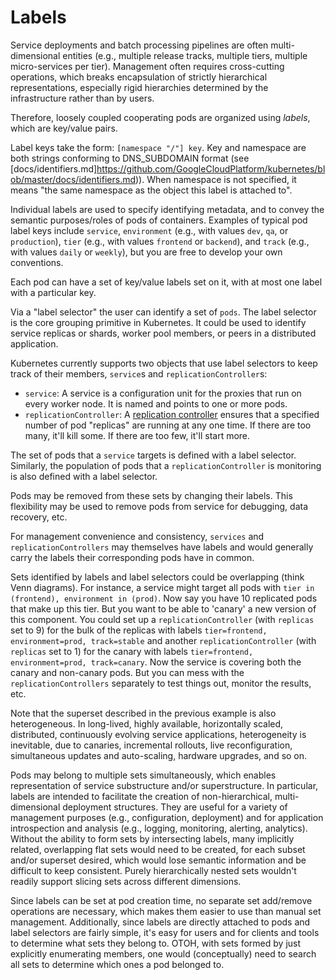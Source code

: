 # Labels

Service deployments and batch processing pipelines are often multi-dimensional entities (e.g., multiple release tracks, multiple tiers, multiple micro-services per tier). Management often requires cross-cutting operations, which breaks encapsulation of strictly hierarchical representations, especially rigid hierarchies determined by the infrastructure rather than by users. 

Therefore, loosely coupled cooperating pods are organized using _labels_, which are key/value pairs.

Label keys take the form: `[namespace "/"] key`.  Key and namespace are both strings conforming to DNS_SUBDOMAIN format (see [docs/identifiers.md]https://github.com/GoogleCloudPlatform/kubernetes/blob/master/docs/identifiers.md)).  When namespace is not specified, it means "the same namespace as the object this label is attached to".

Individual labels are used to specify identifying metadata, and to convey the semantic purposes/roles of pods of containers. Examples of typical pod label keys include `service`, `environment` (e.g., with values `dev`, `qa`, or `production`), `tier` (e.g., with values `frontend` or `backend`), and `track` (e.g., with values `daily` or `weekly`), but you are free to develop your own conventions.

Each pod can have a set of key/value labels set on it, with at most one label with a particular key. 

Via a "label selector" the user can identify a set of `pods`. The label selector is the core grouping primitive in Kubernetes. It could be used to identify service replicas or shards, worker pool members, or peers in a distributed application.

Kubernetes currently supports two objects that use label selectors to keep track of their members, `service`s and `replicationController`s:
- `service`: A service is a configuration unit for the proxies that run on every worker node.  It is named and points to one or more pods.
- `replicationController`: A [replication controller](replication-controller.md) ensures that a specified number of pod "replicas" are running at any one time.  If there are too many, it'll kill some.  If there are too few, it'll start more.

The set of pods that a `service` targets is defined with a label selector. Similarly, the population of pods that a `replicationController` is monitoring is also defined with a label selector. 

Pods may be removed from these sets by changing their labels. This flexibility may be used to remove pods from service for debugging, data recovery, etc.

For management convenience and consistency, `services` and `replicationControllers` may themselves have labels and would generally carry the labels their corresponding pods have in common.

Sets identified by labels and label selectors could be overlapping (think Venn diagrams). For instance, a service might target all pods with `tier in (frontend), environment in (prod)`.  Now say you have 10 replicated pods that make up this tier.  But you want to be able to 'canary' a new version of this component.  You could set up a `replicationController` (with `replicas` set to 9) for the bulk of the replicas with labels `tier=frontend, environment=prod, track=stable` and another `replicationController` (with `replicas` set to 1) for the canary with labels `tier=frontend, environment=prod, track=canary`.  Now the service is covering both the canary and non-canary pods.  But you can mess with the `replicationControllers` separately to test things out, monitor the results, etc. 

Note that the superset described in the previous example is also heterogeneous. In long-lived, highly available, horizontally scaled, distributed, continuously evolving service applications, heterogeneity is inevitable, due to canaries, incremental rollouts, live reconfiguration, simultaneous updates and auto-scaling, hardware upgrades, and so on.

Pods may belong to multiple sets simultaneously, which enables representation of service substructure and/or superstructure. In particular, labels are intended to facilitate the creation of non-hierarchical, multi-dimensional deployment structures. They are useful for a variety of management purposes (e.g., configuration, deployment) and for application introspection and analysis (e.g., logging, monitoring, alerting, analytics). Without the ability to form sets by intersecting labels, many implicitly related, overlapping flat sets would need to be created, for each subset and/or superset desired, which would lose semantic information and be difficult to keep consistent. Purely hierarchically nested sets wouldn't readily support slicing sets across different dimensions.

Since labels can be set at pod creation time, no separate set add/remove operations are necessary, which makes them easier to use than manual set management. Additionally, since labels are directly attached to pods and label selectors are fairly simple, it's easy for users and for clients and tools to determine what sets they belong to. OTOH, with sets formed by just explicitly enumerating members, one would (conceptually) need to search all sets to determine which ones a pod belonged to.
